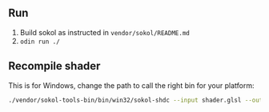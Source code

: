 ## Run

1. Build sokol as instructed in `vendor/sokol/README.md`
2. `odin run ./`

## Recompile shader

This is for Windows, change the path to call the right bin for your platform:

```sh
./vendor/sokol-tools-bin/bin/win32/sokol-shdc --input shader.glsl --output shader.odin --slang glsl430:hlsl5:metal_macos -f sokol_odin
```
